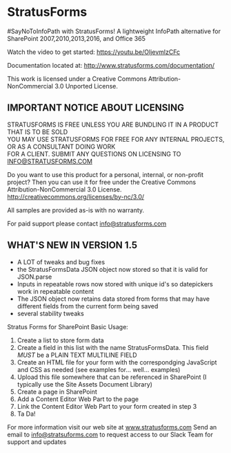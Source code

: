 # StratusForms

#SayNoToInfoPath with StratusForms! A lightweight InfoPath alternative for SharePoint 2007,2010,2013,2016, and Office 365

Watch the video to get started: https://youtu.be/OIjevmlzCFc

Documentation located at: http://www.stratusforms.com/documentation/

This work is licensed under a Creative Commons Attribution-NonCommercial 3.0 Unported License. 

## IMPORTANT NOTICE ABOUT LICENSING 

STRATUSFORMS IS FREE UNLESS YOU ARE BUNDLING IT IN A PRODUCT THAT IS TO BE SOLD             
YOU MAY USE STRATUSFORMS FOR FREE FOR ANY INTERNAL PROJECTS, OR AS A CONSULTANT DOING WORK  
FOR A CLIENT. SUBMIT ANY QUESTIONS ON LICENSING TO INFO@STRATUSFORMS.COM                    

Do you want to use this product for a personal, internal, or non-profit project? 
Then you can use it for free under the Creative Commons Attribution-NonCommercial 3.0 License. 
http://creativecommons.org/licenses/by-nc/3.0/

All samples are provided as-is with no warranty.

For paid support please contact info@stratusforms.com

## WHAT'S NEW IN VERSION 1.5

- A LOT of tweaks and bug fixes
- the StratusFormsData JSON object now stored so that it is valid for JSON.parse
- Inputs in repeatable rows now stored with unique id's so datepickers work in repeatable content
- The JSON object now retains data stored from forms that may have different fields from the current form being saved
- several stability tweaks

Stratus Forms for SharePoint Basic Usage:

1. Create a list to store form data
2. Create a field in this list with the name StratusFormsData.  This field *MUST* be a PLAIN TEXT MULTILINE FIELD
3. Create an HTML file for your form with the correspondging JavaScript and CSS as needed (see examples for... well... examples)
4. Upload this file somewhere that can be referenced in SharePoint (I typically use the Site Assets Document Library)
5. Create a page in SharePoint
6. Add a Content Editor Web Part to the page
7. Link the Content Editor Web Part to your form created in step 3
8. Ta Da!

For more information visit our web site at www.stratusforms.com
Send an email to info@stratsuforms.com to request access to our Slack Team for support and updates
